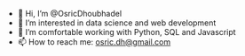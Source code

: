- 👋 Hi, I’m @OsricDhoubhadel
- 👀 I’m interested in data science and web development
- 🌱 I’m comfortable working with Python, SQL and Javascript
- 📫 How to reach me: osric.dh@gmail.com

<!---
OsricDhoubhadel/OsricDhoubhadel is a ✨ special ✨ repository because its `README.md` (this file) appears on your GitHub profile.
You can click the Preview link to take a look at your changes.
--->
